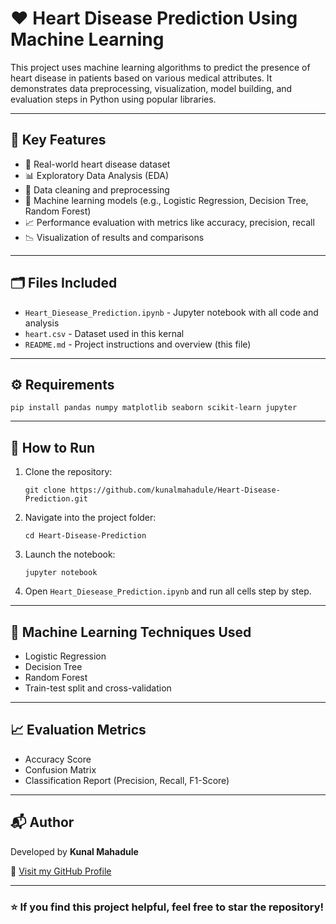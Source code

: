 <!DOCTYPE html>
<html lang="en">
<head>
  <meta charset="UTF-8">
</head>
<body>

  <h1>❤️ Heart Disease Prediction Using Machine Learning</h1>

  <p>This project uses machine learning algorithms to predict the presence of heart disease in patients based on various medical attributes. It demonstrates data preprocessing, visualization, model building, and evaluation steps in Python using popular libraries.</p>

  <hr>

  <h2>📌 Key Features</h2>
  <ul>
    <li>🏥 Real-world heart disease dataset</li>
    <li>📊 Exploratory Data Analysis (EDA)</li>
    <li>🧼 Data cleaning and preprocessing</li>
    <li>🤖 Machine learning models (e.g., Logistic Regression, Decision Tree, Random Forest)</li>
    <li>📈 Performance evaluation with metrics like accuracy, precision, recall</li>
    <li>📉 Visualization of results and comparisons</li>
  </ul>

  <hr>

  <h2>🗂️ Files Included</h2>
  <ul>
    <li><code>Heart_Diesease_Prediction.ipynb</code> - Jupyter notebook with all code and analysis</li>
     <li><code>heart.csv</code> - Dataset used in this kernal</li>
    <li><code>README.md</code> - Project instructions and overview (this file)</li>
  </ul>

  <hr>

  <h2>⚙️ Requirements</h2>
  <pre><code>pip install pandas numpy matplotlib seaborn scikit-learn jupyter</code></pre>

  <hr>

  <h2>🚀 How to Run</h2>
  <ol>
    <li>Clone the repository:
      <pre><code>git clone https://github.com/kunalmahadule/Heart-Disease-Prediction.git</code></pre>
    </li>
    <li>Navigate into the project folder:
      <pre><code>cd Heart-Disease-Prediction</code></pre>
    </li>
    <li>Launch the notebook:
      <pre><code>jupyter notebook</code></pre>
    </li>
    <li>Open <code>Heart_Diesease_Prediction.ipynb</code> and run all cells step by step.</li>
  </ol>

  <hr>

  <h2>🧠 Machine Learning Techniques Used</h2>
  <ul>
    <li>Logistic Regression</li>
    <li>Decision Tree</li>
    <li>Random Forest</li>
    <li>Train-test split and cross-validation</li>
  </ul>

  <hr>

  <h2>📈 Evaluation Metrics</h2>
  <ul>
    <li>Accuracy Score</li>
    <li>Confusion Matrix</li>
    <li>Classification Report (Precision, Recall, F1-Score)</li>
  </ul>

  <hr>

  <h2>📬 Author</h2>
  <p>Developed by <strong>Kunal Mahadule</strong></p>
  <p>🔗 <a href="https://github.com/kunalmahadule" target="_blank">Visit my GitHub Profile</a></p>

  <hr>

  <h3>⭐ If you find this project helpful, feel free to star the repository!</h3>

</body>
</html>
